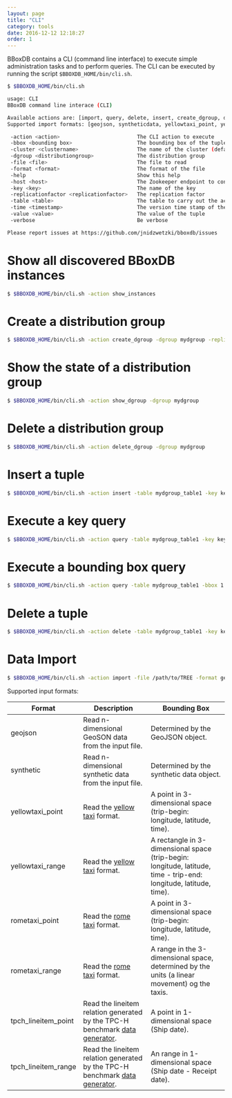 ```yaml
---
layout: page
title: "CLI"
category: tools
date: 2016-12-12 12:18:27
order: 1
---
```


BBoxDB contains a CLI (command line interface) to execute simple administration tasks and to perform queries. The CLI can be executed by running the script ```$BBOXDB_HOME/bin/cli.sh```.

```bash
$ $BBOXDB_HOME/bin/cli.sh

usage: CLI
BBoxDB command line interace (CLI)

Available actions are: [import, query, delete, insert, create_dgroup, delete_dgroup, show_dgroup, show_instances]
Supported import formats: [geojson, syntheticdata, yellowtaxi_point, yellowtaxi_range, tpch_lineitem_point, tpch_lineitem_range]

 -action <action>                         The CLI action to execute
 -bbox <bounding box>                     The bounding box of the tuple
 -cluster <clustername>                   The name of the cluster (default: mycluster)
 -dgroup <distributiongroup>              The distribution group
 -file <file>                             The file to read
 -format <format>                         The format of the file
 -help                                    Show this help
 -host <host>                             The Zookeeper endpoint to connect to (default: 127.0.0.1:2181)
 -key <key>                               The name of the key
 -replicationfactor <replicationfactor>   The replication factor
 -table <table>                           The table to carry out the action
 -time <timestamp>                        The version time stamp of the tuple
 -value <value>                           The value of the tuple
 -verbose                                 Be verbose

Please report issues at https://github.com/jnidzwetzki/bboxdb/issues
```

# Show all discovered BBoxDB instances
```bash
$ $BBOXDB_HOME/bin/cli.sh -action show_instances
```

# Create a distribution group
```bash
$ $BBOXDB_HOME/bin/cli.sh -action create_dgroup -dgroup mydgroup -replicationfactor 2 -dimensions 2
```

# Show the state of a distribution group
```bash
$ $BBOXDB_HOME/bin/cli.sh -action show_dgroup -dgroup mydgroup
```

# Delete a distribution group
```bash
$ $BBOXDB_HOME/bin/cli.sh -action delete_dgroup -dgroup mydgroup
```

# Insert a tuple
```bash
$ $BBOXDB_HOME/bin/cli.sh -action insert -table mydgroup_table1 -key key1 -bbox 1:2:1:2 -value mydata
```

# Execute a key query
```bash
$ $BBOXDB_HOME/bin/cli.sh -action query -table mydgroup_table1 -key key1
```

# Execute a bounding box query
```bash
$ $BBOXDB_HOME/bin/cli.sh -action query -table mydgroup_table1 -bbox 1:4:1:4
```

# Delete a tuple
```bash
$ $BBOXDB_HOME/bin/cli.sh -action delete -table mydgroup_table1 -key key1
```

# Data Import
```bash
$ $BBOXDB_HOME/bin/cli.sh -action import -file /path/to/TREE -format geojson -table mydgroup2_tree
```

Supported input formats:

|        Format       |                    Description                     |          Bounding Box              |
|---------------------|----------------------------------------------------|------------------------------------|
|      geojson        | Read n-dimensional GeoSON data from the input file. | Determined by the GeoJSON object.   |
|       synthetic     | Read n-dimensional synthetic data from the input file. | Determined by the synthetic data object.   |
| yellowtaxi_point    | Read the [yellow taxi](http://www.nyc.gov/html/tlc/html/about/trip_record_data.shtml) format. | A point in 3-dimensional space (trip-begin: longitude, latitude, time). |
| yellowtaxi_range    | Read the [yellow taxi](http://www.nyc.gov/html/tlc/html/about/trip_record_data.shtml) format. | A rectangle in 3-dimensional space (trip-begin: longitude, latitude, time - trip-end: longitude, latitude, time). |
| rometaxi_point | Read the [rome taxi](https://crawdad.org/~crawdad/roma/taxi/20140717/) format. | A point in 3-dimensional space (trip-begin: longitude, latitude, time). |
| rometaxi_range | Read the [rome taxi](https://crawdad.org/~crawdad/roma/taxi/20140717/) format. | A range in the 3-dimensional space, determined by the units (a linear movement) og the taxis. |
| tpch_lineitem_point | Read the lineitem relation generated by the TPC-H benchmark [data generator](https://github.com/electrum/tpch-dbgen). | A point in 1-dimensional space (Ship date). |
| tpch_lineitem_range | Read the lineitem relation generated by the TPC-H benchmark [data generator](https://github.com/electrum/tpch-dbgen). | An range in 1-dimensional space (Ship date - Receipt date). |


